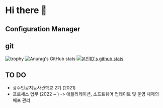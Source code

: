 # Hi there 👋

## Configuration Manager

## git
![trophy](https://github-profile-trophy.vercel.app/?username=CHANWOO97)
![Anurag's GitHub stats](https://github-readme-stats.vercel.app/api?username=CHANWOO97&theme=panda&show_icons=true)
[![본인ID's github stats](https://github-readme-stats.vercel.app/api/top-langs/?username=CHANWOO97&show_icons=true&hide_border=true&title_color=004386&icon_color=dark&layout=compact)](https://github.com/CHANWOO97)

 ## TO DO
 - 광주인공지능사관학교 2기 (2021)
 - 프로세스 업무 (2022 ~ )
    -> 애플리케이션, 소프트웨어 업데이트 및 운영 체제의 배포 관리
